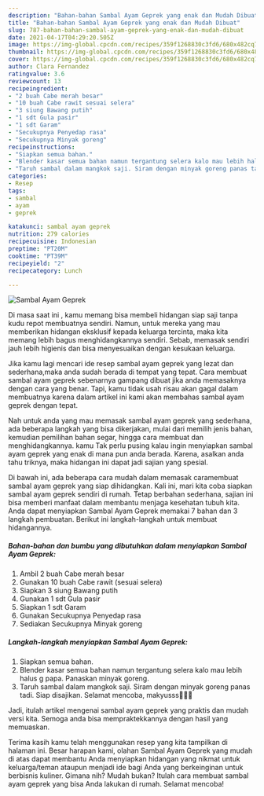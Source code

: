 ```yaml
---
description: "Bahan-bahan Sambal Ayam Geprek yang enak dan Mudah Dibuat"
title: "Bahan-bahan Sambal Ayam Geprek yang enak dan Mudah Dibuat"
slug: 787-bahan-bahan-sambal-ayam-geprek-yang-enak-dan-mudah-dibuat
date: 2021-04-17T04:29:20.505Z
image: https://img-global.cpcdn.com/recipes/359f1268830c3fd6/680x482cq70/sambal-ayam-geprek-foto-resep-utama.jpg
thumbnail: https://img-global.cpcdn.com/recipes/359f1268830c3fd6/680x482cq70/sambal-ayam-geprek-foto-resep-utama.jpg
cover: https://img-global.cpcdn.com/recipes/359f1268830c3fd6/680x482cq70/sambal-ayam-geprek-foto-resep-utama.jpg
author: Clara Fernandez
ratingvalue: 3.6
reviewcount: 13
recipeingredient:
- "2 buah Cabe merah besar"
- "10 buah Cabe rawit sesuai selera"
- "3 siung Bawang putih"
- "1 sdt Gula pasir"
- "1 sdt Garam"
- "Secukupnya Penyedap rasa"
- "Secukupnya Minyak goreng"
recipeinstructions:
- "Siapkan semua bahan."
- "Blender kasar semua bahan namun tergantung selera kalo mau lebih halus g papa. Panaskan minyak goreng."
- "Taruh sambal dalam mangkok saji. Siram dengan minyak goreng panas tadi. Siap disajikan. Selamat mencoba, makyusss🥰🥰🥰"
categories:
- Resep
tags:
- sambal
- ayam
- geprek

katakunci: sambal ayam geprek 
nutrition: 279 calories
recipecuisine: Indonesian
preptime: "PT20M"
cooktime: "PT39M"
recipeyield: "2"
recipecategory: Lunch

---
```



![Sambal Ayam Geprek](https://img-global.cpcdn.com/recipes/359f1268830c3fd6/680x482cq70/sambal-ayam-geprek-foto-resep-utama.jpg)

Di masa  saat ini , kamu memang bisa membeli hidangan siap saji tanpa kudu repot membuatnya sendiri. Namun, untuk mereka yang mau memberikan hidangan eksklusif kepada keluarga tercinta, maka kita memang lebih bagus menghidangkannya sendiri. Sebab, memasak sendiri jauh lebih higienis dan bisa menyesuaikan dengan kesukaan keluarga.

Jika kamu lagi mencari ide resep sambal ayam geprek yang lezat dan sederhana,maka anda sudah berada di tempat yang tepat. Cara membuat sambal ayam geprek  sebenarnya gampang dibuat jika anda memasaknya dengan cara yang benar. Tapi, kamu tidak usah risau akan gagal dalam membuatnya 
karena dalam artikel ini kami akan membahas sambal ayam geprek dengan tepat.  



Nah untuk anda yang mau memasak sambal ayam geprek yang sederhana, ada beberapa langkah yang bisa dikerjakan, mulai dari memilih jenis bahan, kemudian pemilihan bahan segar, hingga cara membuat dan menghidangkannya. kamu Tak perlu pusing kalau ingin menyiapkan sambal ayam geprek yang enak di mana pun anda berada. Karena, asalkan anda  tahu triknya, maka hidangan ini dapat jadi sajian yang spesial.

Di bawah ini, ada beberapa cara mudah dalam memasak caramembuat sambal ayam geprek yang siap dihidangkan. Kali ini, mari kita coba siapkan sambal ayam geprek sendiri di rumah. Tetap berbahan sederhana, sajian ini bisa memberi manfaat dalam membantu menjaga kesehatan tubuh kita. Anda dapat menyiapkan Sambal Ayam Geprek memakai 7 bahan dan 3 langkah pembuatan. Berikut ini langkah-langkah untuk membuat hidangannya.

<!--inarticleads1-->

##### Bahan-bahan dan bumbu yang dibutuhkan dalam menyiapkan Sambal Ayam Geprek:

1. Ambil 2 buah Cabe merah besar
1. Gunakan 10 buah Cabe rawit (sesuai selera)
1. Siapkan 3 siung Bawang putih
1. Gunakan 1 sdt Gula pasir
1. Siapkan 1 sdt Garam
1. Gunakan Secukupnya Penyedap rasa
1. Sediakan Secukupnya Minyak goreng




<!--inarticleads2-->

##### Langkah-langkah menyiapkan Sambal Ayam Geprek:

1. Siapkan semua bahan.
1. Blender kasar semua bahan namun tergantung selera kalo mau lebih halus g papa. Panaskan minyak goreng.
1. Taruh sambal dalam mangkok saji. Siram dengan minyak goreng panas tadi. Siap disajikan. Selamat mencoba, makyusss🥰🥰🥰




Jadi, itulah artikel mengenai  sambal ayam geprek  yang praktis dan mudah versi kita. Semoga anda bisa mempraktekkannya dengan hasil yang memuaskan. 

Terima kasih kamu telah menggunakan resep yang kita tampilkan di halaman ini. Besar harapan kami, olahan  Sambal Ayam Geprek yang mudah di atas dapat membantu Anda menyiapkan hidangan yang nikmat untuk keluarga/teman ataupun menjadi ide bagi Anda yang berkeinginan untuk berbisnis kuliner. Gimana nih? Mudah bukan? Itulah cara membuat sambal ayam geprek yang bisa Anda lakukan di rumah. Selamat mencoba!

